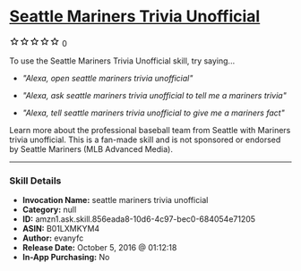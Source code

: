 # [Seattle Mariners Trivia Unofficial](http://alexa.amazon.com/#skills/amzn1.ask.skill.856eada8-10d6-4c97-bec0-684054e71205)
![0 stars](../../images/ic_star_border_black_18dp_1x.png)![0 stars](../../images/ic_star_border_black_18dp_1x.png)![0 stars](../../images/ic_star_border_black_18dp_1x.png)![0 stars](../../images/ic_star_border_black_18dp_1x.png)![0 stars](../../images/ic_star_border_black_18dp_1x.png) 0

To use the Seattle Mariners Trivia Unofficial skill, try saying...

* *"Alexa, open seattle mariners trivia unofficial"*

* *"Alexa, ask seattle mariners trivia unofficial to tell me a mariners trivia"*

* *"Alexa, tell seattle mariners trivia unofficial to give me a mariners fact"*

Learn more about the professional baseball team from Seattle with Mariners trivia unofficial. This is a fan-made skill and is not sponsored or endorsed by Seattle Mariners (MLB Advanced Media).

***

### Skill Details

* **Invocation Name:** seattle mariners trivia unofficial
* **Category:** null
* **ID:** amzn1.ask.skill.856eada8-10d6-4c97-bec0-684054e71205
* **ASIN:** B01LXMKYM4
* **Author:** evanyfc
* **Release Date:** October 5, 2016 @ 01:12:18
* **In-App Purchasing:** No
